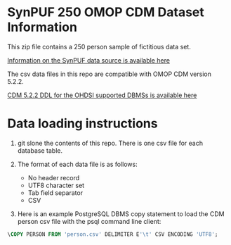 # SynPUF 250 OMOP CDM Dataset Information

This zip file contains a 250 person sample of fictitious data set.

[Information on the SynPUF data source is available here](https://github.com/anandosen/pop_rep)

The csv data files in this repo are compatible with OMOP CDM version 5.2.2.

[CDM 5.2.2 DDL for the OHDSI supported DBMSs is available here](https://github.com/OHDSI/CommonDataModel/tree/v5.2.2)

# Data loading instructions

1. git slone the contents of this repo. There is one csv file for each database table.
2. The format of each data file is as follows:

   - No header record
   - UTF8 character set
   - Tab field separator
   - CSV

3. Here is an example PostgreSQL DBMS copy statement to load the CDM person csv file with the psql command line client:

```SQL
\COPY PERSON FROM 'person.csv' DELIMITER E'\t' CSV ENCODING 'UTF8';
```
